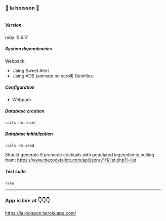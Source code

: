 ### 🍹 la boisson 🥂
---

##### Version
ruby '2.6.5'

##### System dependencies
Webpack:
* Using Sweet Alert
* Using AOS (animate on scroll)
Gemfiles:

##### Configuration
* Webpack

##### Database creation
```
rails db:reset
```

##### Database initialization
```
rails db:seed
```
Should generate 9 premade cocktails with populated ingeredients pulling from:
https://www.thecocktaildb.com/api/json/v1/1/list.php?i=list

##### Test suite
```
rake
```
---

### App is live at 👇👇👇
https://la-boisson.herokuapp.com/
